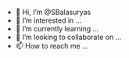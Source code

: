 - 👋 Hi, I’m @SBalasuryas
- 👀 I’m interested in ...
- 🌱 I’m currently learning ...
- 💞️ I’m looking to collaborate on ...
- 📫 How to reach me ...

<!---
SBalasuryas/SBalasuryas is a ✨ special ✨ repository because its `README.md` (this file) appears on your GitHub profile.
You can click the Preview link to take a look at your changes.
--->
